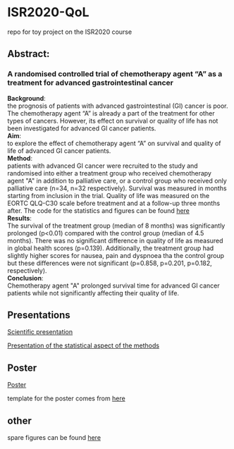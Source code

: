 # ISR2020-QoL
repo for toy project on the ISR2020 course
## Abstract:
### A randomised controlled trial of chemotherapy agent “A” as a treatment for advanced gastrointestinal cancer

**Background**:    
the prognosis of patients with advanced gastrointestinal (GI) cancer is poor.
The chemotherapy agent “A” is already a part of the treatment for other types of cancers.
However, its effect on survival or quality of life has not been investigated for advanced GI cancer patients.  
**Aim**:  
to explore the effect of chemotherapy agent “A” on survival and quality of life of advanced GI cancer patients.  
**Method**:  
patients with advanced GI cancer were recruited to the study and randomised into either a treatment group who received chemotherapy agent "A" in addition to palliative care, or a control group who received only palliative care (n=34, n=32 respectively).
Survival was measured in months starting from inclusion in the trial.
Quality of life was measured on the EORTC QLQ-C30 scale before treatment and at a follow-up three months after.
The code for the statistics and figures can be found [here](./stats/QoL.ipynb)  
**Results**:  
The survival of the treatment group (median of 8 months) was significantly prolonged (p<0.01) compared with the control group (median of 4.5 months). 
There was no significant difference in quality of life as measured in global health scores (p=0.139). 
Additionally, the treatment group had slightly higher scores for nausea, pain and dyspnoea tha the control group but these differences were not significant (p=0.858, p=0.201, p=0.182, respectively).  
**Conclusion**:  
Chemotherapy agent "A" prolonged survival time for advanced GI cancer patients while not significantly affecting their quality of life.

## Presentations
[Scientific presentation](./ppt/ISR2020_scientific_presentation_group6.pdf)  
  
[Presentation of the statistical aspect of the methods](./ppt/20201014_ISR2020_statistical_presentation_group6_QoL.pdf)  

## Poster
[Poster](./ppt/ISR_2020_poster_group6.pdf)

template for the poster comes from [here](https://osf.io/6ua4k/)

## other

spare figures can be found [here](./figures)


